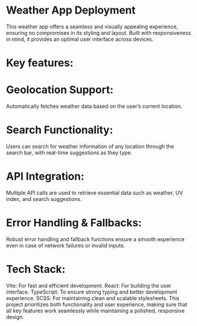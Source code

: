 # Weather App Deployment
This weather app offers a seamless and visually appealing experience, ensuring no compromises in its styling and layout. Built with responsiveness in mind, it provides an optimal user interface across devices.

# Key features:

 # Geolocation Support:
  Automatically fetches weather data based on the user’s current location.

# Search Functionality:

 Users can search for weather information of any location through the search bar, with real-time suggestions as they type.

# API Integration:

 Multiple API calls are used to retrieve essential data such as weather, UV index, and search suggestions.

# Error Handling & Fallbacks:

 Robust error handling and fallback functions ensure a smooth experience even in case of network failures or invalid inputs.

 
# Tech Stack:

Vite: For fast and efficient development.
React: For building the user interface.
TypeScript: To ensure strong typing and better development experience.
SCSS: For maintaining clean and scalable stylesheets.
This project prioritizes both functionality and user experience, making sure that all key features work seamlessly while maintaining a polished, responsive design.